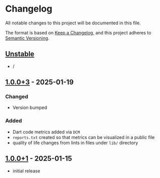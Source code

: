 # Changelog

All notable changes to this project will be documented in this file.

The format is based on [Keep a Changelog],
and this project adheres to [Semantic Versioning].

## [Unstable]

- /

## [1.0.0+3] - 2025-01-19

### Changed

- Version bumped

### Added

- Dart code metrics added via `DCM`
- `reports.txt` created so that metrics can be visualized in a public file
- quality of life changes from lints in files under `lib/` directory

## [1.0.0+1] - 2025-01-15

- initial release

<!-- Links -->
[keep a changelog]: https://keepachangelog.com/en/1.0.0/
[semantic versioning]: https://semver.org/spec/v2.0.0.html

<!-- Versions -->
[Unstable]: https://github.com/Sable-20/yliopia/compare/v1.0.0%2B1...HEAD
[1.0.0+1]: https://github.com/Sable-20/YLIOPIA/tree/v1.0.0%2B1
[1.0.0+3]: https://github.com/Sable-20/YLIOPIA/tree/v1.0.0%2B3